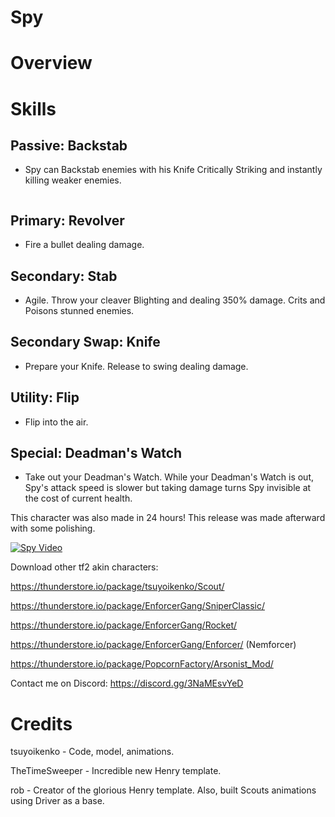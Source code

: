 # Spy

# Overview

# Skills

## Passive: **Backstab**

- Spy can Backstab enemies with his Knife Critically Striking and instantly killing weaker enemies.

[![]()]()

## Primary: **Revolver**

- Fire a bullet dealing damage.

## Secondary: **Stab**

- Agile. Throw your cleaver Blighting and dealing 350% damage. Crits and Poisons stunned enemies.

## Secondary Swap: **Knife**

- Prepare your Knife. Release to swing dealing damage.

## Utility: **Flip**

- Flip into the air.


## Special: **Deadman's Watch**

- Take out your Deadman's Watch. While your Deadman's Watch is out, Spy's attack speed is slower but taking damage turns Spy invisible at the cost of current health.

This character was also made in 24 hours! This release was made afterward with some polishing.

[![Spy Video]()](https://www.youtube.com/watch?v=-vVGdieXHz8)

Download other tf2 akin characters: 

https://thunderstore.io/package/tsuyoikenko/Scout/

https://thunderstore.io/package/EnforcerGang/SniperClassic/

https://thunderstore.io/package/EnforcerGang/Rocket/

https://thunderstore.io/package/EnforcerGang/Enforcer/ (Nemforcer)

https://thunderstore.io/package/PopcornFactory/Arsonist_Mod/ 

Contact me on Discord: https://discord.gg/3NaMEsvYeD

# Credits

tsuyoikenko - Code, model, animations.

TheTimeSweeper - Incredible new Henry template.

rob - Creator of the glorious Henry template. Also, built Scouts animations using Driver as a base.